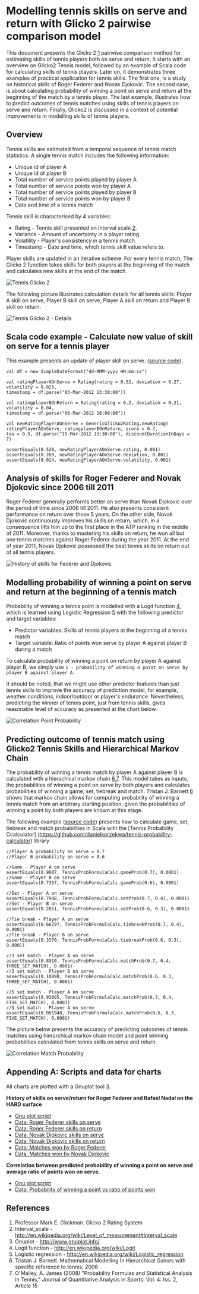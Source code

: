 Modelling tennis skills on serve and return with Glicko 2 pairwise comparison model
===========================================================================

This document presents the Glicko 2 [1](#references) pairwise comparison method for estimating skills of tennis players both on serve and return.
It starts with an overview on Glicko2 Tennis model, followed by an example of Scala code for calculating skills of tennis players. Later on, 
it demonstrates three examples of practical application for tennis skills. The first one, is a study on historical skills of Roger Federer and Novak Djokovic. 
The second case, is about calculating probability of winning a point on serve and return at the beginning of the match by a tennis player. The last example, 
illustrates how to predict outcomes of tennis matches using skills of tennis players on serve and return. 
Finally, Glicko2 is discussed in a context of potential improvements in modelling skills of tennis players. 

Overview
---------------------------------------------------

Tennis skills are estimated from a temporal sequence of tennis match statistics. A single tennis match includes the following information:

* Unique id of player A
* Unique id of player B
* Total number of service points played by player A
* Total number of service points won by player A
* Total number of service points played by player B
* Total number of service points won by player B
* Date and time of a tennis match

Tennis skill is characterised by 4 variables:

* Rating - Tennis skill presented on interval scale [2](#references). 
* Variance - Amount of uncertainty in a player rating.
* Volatility - Player's consistency in a tennis match.
* Timestamp - Date and time, which tennis skill value refers to.

Player skills are updated in an iterative scheme. For every tennis match, The Glicko 2 function takes skills
for both players at the beginning of the match and calculates new skills at the end of the match.

![Tennis Glicko 2](https://raw.github.com/danielkorzekwa/tennis-player-compare/master/doc/glicko2_tennis_skills/tennis-glicko2.png "Tennis Glicko 2")

The following picture illustrates calculation details for all tennis skills: Player A skill on serve, Player B skill on serve, Player A skill on return and Player B skill on return.

![Tennis Glicko 2 - Details](https://raw.github.com/danielkorzekwa/tennis-player-compare/master/doc/glicko2_tennis_skills/tennis-glicko2-details.png "Tennis Glicko 2 - Details")

Scala code example - Calculate new value of skill on serve for a tennis player
---------------------------------------------------

This example presents an update of player skill on serve. ([source code](https://github.com/danielkorzekwa/tennis-player-compare/blob/master/src/test/scala/dk/tennis/compare/glicko2/Glicko2SingleUpdateTest.scala)).

	val df = new SimpleDateFormat("dd-MMM-yyyy HH:mm:ss")
	
	val ratingPlayerAOnServe = Rating(rating = 0.52, deviation = 0.27, volatility = 0.025,
	timestamp = df.parse("03-Mar-2012 13:30:00"))
	
	val ratingplayerBOnReturn = Rating(rating = 0.2, deviation = 0.21, volatility = 0.04,
	timestamp = df.parse("06-Mar-2012 16:00:00"))
	
	val newRatingPlayerAOnServe = GenericGlicko2Rating.newRating(
	ratingPlayerAOnServe, ratingplayerBOnReturn, score = 0.7,
	tau = 0.5, df.parse("15-Mar-2012 13:30:00"), discountDurationInDays = 7)
	
	assertEquals(0.528, newRatingPlayerAOnServe.rating, 0.001)
	assertEquals(0.269, newRatingPlayerAOnServe.deviation, 0.001)
	assertEquals(0.024, newRatingPlayerAOnServe.volatility, 0.001)

Analysis of skills for Roger Federer and Novak Djokovic since 2006 till 2011
--------------------------------------------------------------------------

Roger Federer generally performs better on serve than Novak Djokovic over the period of time since 2006 till 2011. He also presents consistent performance on return over those 5 years.
On the other side, Novak Djokovic continuously improves his skills on return, which, in a consequence lifts him up to the first place in the ATP ranking in the middle of 2011. 
Moreover, thanks to mastering his skills on return, he won all but one tennis matches against Roger Federer during the year 2011. 
At the end of year 2011, Novak Djokovic possessed the best tennis skills on return out of all tennis players.

![History of skills for Federer and Djokovic](https://raw.github.com/danielkorzekwa/tennis-player-compare/master/doc/glicko2_tennis_skills/federer_djokovic_skills_history.png "History of skills for Federer and Djokovic")

Modelling probability of winning a point on serve and return at the beginning of a tennis match
---------------------------------------------------------------------------------------

Probability of winning a tennis point is modelled with a Logit function [4](#references), which is learned using Logistic Regression [5](#references) with the following predictor and target variables:

* Predictor variables: Skills of tennis players at the beginning of a tennis match
* Target variable: Ratio of points won serve by player A against player B during a match

To calculate probability of winning a point on return by player A against player B, we simply use `1 - probability of winning a point on serve by player B against player A.`

It should be noted, that we might use other predictor features than just tennis skills to improve the accuracy of prediction model, 
for example, weather conditions, indoor/outdoor or player's endurance.
Nevertheless, predicting the winner of tennis point, just from tennis skills, gives reasonable level of accuracy as presented at the chart below.

![Correlation Point Probability](https://raw.github.com/danielkorzekwa/tennis-player-compare/master/doc/glicko2_tennis_skills/correlation_point_probability.png "Correlation Point Probability")

Predicting outcome of tennis match using Glicko2 Tennis Skills and Hierarchical Markov Chain
--------------------------------------------------------------------------------------------

The probability of winning a tennis match by player A against player B is calculated with a hierachical markov chain [6,7](#references). 
This model takes as inputs, the probabilities of winning a point on serve by both players and calculates probabilities of winning a game, set, tiebreak and match. 
Tristan J. Barnett [6](#references) shows that markov chain allows for computing probability of winning a tennis match from an arbitrary starting position,
given the probabilities of winning a point by both players are known at this stage.

The following example ([source code](https://github.com/danielkorzekwa/tennis-probability-calculator/blob/master/src/test/scala/dk/tennisprob/TennisProbFormulaCalcTest.scala)) 
presents how to calculate game, set, tiebreak and match probabilities in Scala with the [Tennis Probability Ccalculator] (https://github.com/danielkorzekwa/tennis-probability-calculator) library

	//Player A probability on serve = 0.7
	//Player B probability on serve = 0.6
	
	//Game - Player A on serve
	assertEquals(0.9007, TennisProbFormulaCalc.gameProb(0.7), 0.0001)
	//Game - Player B on serve
	assertEquals(0.7357, TennisProbFormulaCalc.gameProb(0.6), 0.0001)
	
	//Set - Player A on serve
	assertEquals(0.7948, TennisProbFormulaCalc.setProb(0.7, 0.4), 0.0001)
	//Set - Player B on serve
	assertEquals(0.2051, TennisProbFormulaCalc.setProb(0.6, 0.3), 0.0001)
	
	//Tie break - Player A on serve
	assertEquals(0.66297, TennisProbFormulaCalc.tiebreakProb(0.7, 0.4), 0.0001)
	//Tie break - Player B on serve
	assertEquals(0.3370, TennisProbFormulaCalc.tiebreakProb(0.6, 0.3), 0.0001)
	
	//3 set match - Player A on serve
	assertEquals(0.8910, TennisProbFormulaCalc.matchProb(0.7, 0.4, THREE_SET_MATCH), 0.0001)
	//3 set match - Player B on serve
	assertEquals(0.10898, TennisProbFormulaCalc.matchProb(0.6, 0.3, THREE_SET_MATCH), 0.0001)
	
	//5 set match - Player A on serve
	assertEquals(0.93805, TennisProbFormulaCalc.matchProb(0.7, 0.4, FIVE_SET_MATCH), 0.0001)
	//5 set match - Player A on serve
	assertEquals(0.061948, TennisProbFormulaCalc.matchProb(0.6, 0.3, FIVE_SET_MATCH), 0.0001)
	
The picture below presents the accuracy of predicting outcomes of tennis matches using hierarchical markov chain model
 and point winning probabilities calculated from tennis skills on serve and return.
 
 ![Correlation Match Probability](https://raw.github.com/danielkorzekwa/tennis-player-compare/master/doc/glicko2_tennis_skills/correlation_match_probability.png "Correlation Match Probability")
 
Appending A: Scripts and data for charts
---------------------------

All charts are plotted with a Gnuplot tool [3](#references).

**History of skills on serve/return for Roger Federer and Rafael Nadal on the HARD surface**

* [Gnu plot script](https://github.com/danielkorzekwa/tennis-player-compare/blob/master/doc/glicko2_tennis_skills/plotting_federer_djokovic_chart/glicko.gnu)
* [Data: Roger Federer skills on serve](https://github.com/danielkorzekwa/tennis-player-compare/blob/master/doc/glicko2_tennis_skills/plotting_federer_djokovic_chart/playerARatingOnServe.dat)
* [Data: Roger Federer skills on return](https://github.com/danielkorzekwa/tennis-player-compare/blob/master/doc/glicko2_tennis_skills/plotting_federer_djokovic_chart/playerARatingOnReturn.dat)
* [Data: Novak Djokovic skills on serve](https://github.com/danielkorzekwa/tennis-player-compare/blob/master/doc/glicko2_tennis_skills/plotting_federer_djokovic_chart/playerBRatingOnServe.dat)
* [Data: Novak Djokovic skills on return](https://github.com/danielkorzekwa/tennis-player-compare/blob/master/doc/glicko2_tennis_skills/plotting_federer_djokovic_chart/playerBRatingOnReturn.dat)
* [Data: Matches won by Roger Federer](https://github.com/danielkorzekwa/tennis-player-compare/blob/master/doc/glicko2_tennis_skills/plotting_federer_djokovic_chart/playerAWon.dat)
* [Data: Matches won by Novak Djokovic](https://github.com/danielkorzekwa/tennis-player-compare/blob/master/doc/glicko2_tennis_skills/plotting_federer_djokovic_chart/playerBWon.dat)

**Correlation between predicted probability of winning a point on serve and average ratio of points won on serve.**

* [Gnu plot script](https://github.com/danielkorzekwa/tennis-player-compare/blob/master/doc/glicko2_tennis_skills/plotting_correlation_point_probability/point_prob_accuracy.gnu)
* [Data: Probability of winning a point vs ratio of points won](https://github.com/danielkorzekwa/tennis-player-compare/blob/master/doc/glicko2_tennis_skills/plotting_correlation_point_probability/point_prob_accuracy.dat)

References
----------
1. Professor Mark E. Glickman. Glicko 2 Rating System
2. Interval_scale - http://en.wikipedia.org/wiki/Level_of_measurement#Interval_scale
3. Gnuplot - http://www.gnuplot.info/
4. Logit function - http://en.wikipedia.org/wiki/Logit
5. Logistic regression - http://en.wikipedia.org/wiki/Logistic_regression
6. Tristan J. Barnett. Mathematical Modelling In Hierarchical Games with specific reference to tennis, 2006
7. O'Malley, A. James (2008) "Probability Formulas and Statistical Analysis in Tennis," Journal of Quantitative Analysis in Sports: Vol. 4: Iss. 2, Article 15